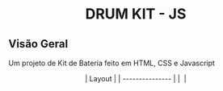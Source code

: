 <h1 align="center">
DRUM KIT - JS
</h1>

## Visão Geral

Um projeto de Kit de Bateria feito em HTML, CSS e Javascript

<div align="center">
| Layout  |
| --------------- |
|  <img src=""> |
</div>

